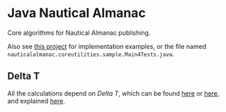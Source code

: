 # Java Nautical Almanac
Core algorithms for Nautical Almanac publishing.

Also see [this project](https://github.com/OlivierLD/almanac-related-tools) for implementation examples,
or the file named `nauticalalmanac.coreutilities.sample.Main4Tests.java`.

## Delta T
All the calculations depend on _Delta T_, which can be found [here](http://maia.usno.navy.mil/ser7/deltat.data) or
[here](http://aa.usno.navy.mil/data/docs/celnavtable.php),
 and explained [here](http://maia.usno.navy.mil/).
